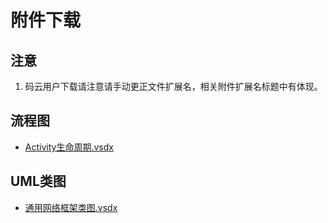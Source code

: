 # 附件下载
## 注意
1. 码云用户下载请注意请手动更正文件扩展名，相关附件扩展名标题中有体现。

## 流程图
- [Activity生命周期.vsdx](./Activity生命周期.vsdx)

## UML类图
- [通用网络框架类图.vsdx](./通用网络框架类图.vsdx)



















